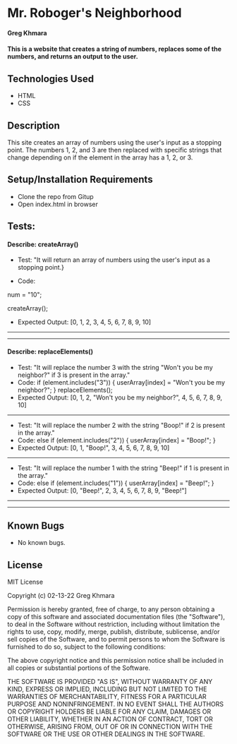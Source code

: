# Mr. Roboger's Neighborhood

#### Greg Khmara

#### This is a website that creates a string of numbers, replaces some of the numbers, and returns an output to the user.

## Technologies Used

* HTML
* CSS

## Description

This site creates an array of numbers using the user's input as a stopping point. The numbers 1, 2, and 3 are then replaced with specific strings that change depending on if the element in the array has a 1, 2, or 3.

## Setup/Installation Requirements

* Clone the repo from Gitup
* Open index.html in browser

## Tests:

#### Describe: createArray()

- Test: "It will return an array of numbers using the user's input as a stopping point.}

- Code:

num = "10";

createArray();

- Expected Output: [0, 1, 2, 3, 4, 5, 6, 7, 8, 9, 10]
---
---
#### Describe: replaceElements()

- Test: "It will replace the number 3 with the string "Won't you be my neighbor?" if 3 is present in the array."
- Code:
if (element.includes("3")) {
      userArray[index] = "Won't you be my neighbor?";
}
replaceElements();
- Expected Output: [0, 1, 2, "Won't you be my neighbor?", 4, 5, 6, 7, 8, 9, 10]
---
- Test: "It will replace the number 2 with the string "Boop!" if 2 is present in the array."
- Code:
else if (element.includes("2")) {
      userArray[index] = "Boop!";
}
- Expected Output: [0, 1, "Boop!", 3, 4, 5, 6, 7, 8, 9, 10]
---
- Test: "It will replace the number 1 with the string "Beep!" if 1 is present in the array."
- Code:
else if (element.includes("1")) {
      userArray[index] = "Beep!";
}
- Expected Output:
[0, "Beep!", 2, 3, 4, 5, 6, 7, 8, 9, "Beep!"]
---
---

## Known Bugs

* No known bugs.

## License

MIT License

Copyright (c) 02-13-22 Greg Khmara  

Permission is hereby granted, free of charge, to any person obtaining a copy
of this software and associated documentation files (the "Software"), to deal
in the Software without restriction, including without limitation the rights
to use, copy, modify, merge, publish, distribute, sublicense, and/or sell
copies of the Software, and to permit persons to whom the Software is
furnished to do so, subject to the following conditions:

The above copyright notice and this permission notice shall be included in all
copies or substantial portions of the Software.

THE SOFTWARE IS PROVIDED "AS IS", WITHOUT WARRANTY OF ANY KIND, EXPRESS OR
IMPLIED, INCLUDING BUT NOT LIMITED TO THE WARRANTIES OF MERCHANTABILITY,
FITNESS FOR A PARTICULAR PURPOSE AND NONINFRINGEMENT. IN NO EVENT SHALL THE
AUTHORS OR COPYRIGHT HOLDERS BE LIABLE FOR ANY CLAIM, DAMAGES OR OTHER
LIABILITY, WHETHER IN AN ACTION OF CONTRACT, TORT OR OTHERWISE, ARISING FROM,
OUT OF OR IN CONNECTION WITH THE SOFTWARE OR THE USE OR OTHER DEALINGS IN THE
SOFTWARE.